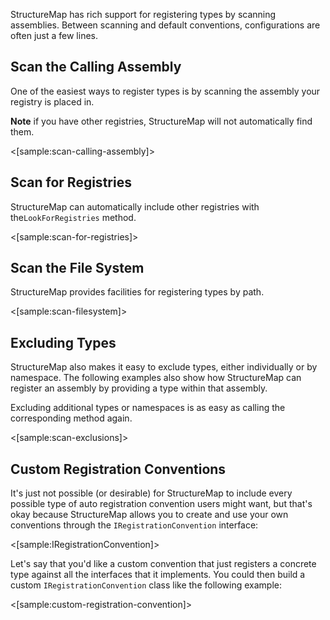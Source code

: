 <!--Title: Auto-Registration and Conventions-->
<!--Url: auto-registration-and-conventions-->


StructureMap has rich support for registering types by scanning assemblies.
Between scanning and default conventions, configurations are often just a few
lines.

## Scan the Calling Assembly

One of the easiest ways to register types is by scanning the assembly your
registry is placed in. 

**Note** if you have other registries, StructureMap will not automatically
find them.



<[sample:scan-calling-assembly]>

## Scan for Registries

StructureMap can automatically include other registries with the`LookForRegistries`
method.


<[sample:scan-for-registries]>

## Scan the File System

StructureMap provides facilities for registering types by path.



<[sample:scan-filesystem]>

## Excluding Types

StructureMap also makes it easy to exclude types, either individually or by namespace.
The following examples also show how StructureMap can register an assembly by providing
a type within that assembly.

Excluding additional types or namespaces is as easy as calling the corresponding method
again.

<[sample:scan-exclusions]>

## Custom Registration Conventions

It's just not possible (or desirable) for StructureMap to include every possible type of auto registration
convention users might want, but that's okay because StructureMap allows you to create and use your own
conventions through the `IRegistrationConvention` interface:

<[sample:IRegistrationConvention]>

Let's say that you'd like a custom convention that just registers a concrete type against all the interfaces
that it implements. You could then build a custom `IRegistrationConvention` class like the following example: 

<[sample:custom-registration-convention]>


